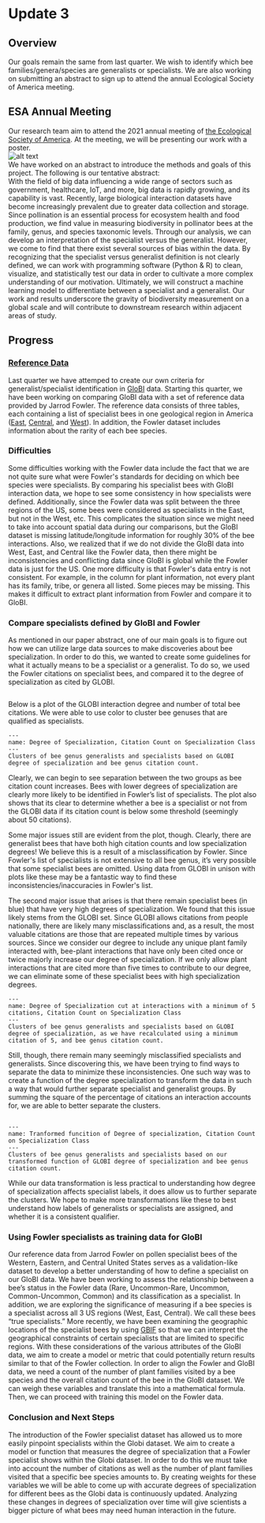 # Update 3

## Overview
Our goals remain the same from last quarter. We wish to identify which bee families/genera/species are generalists or specialists. We are also working on submitting an abstract to sign up to attend the annual Ecological Society of America meeting.

## ESA Annual Meeting
Our research team aim to attend the 2021 annual meeting of [the Ecological Society of America](https://www.esa.org/longbeach/). At the meeting, we will be presenting our work with a poster.  \
![alt text](https://www.esa.org/wp-content/uploads/2019/04/ecological-society-of-america_icon.png)\
We have worked on an abstract to introduce the methods and goals of this project. The following is our tentative abstract:\
With the field of big data influencing a wide range of sectors such as government, healthcare, IoT, and more, big data is rapidly growing, and its capability is vast. Recently, large biological interaction datasets have become increasingly prevalent due to greater data collection and storage. Since pollination is an essential process for ecosystem health and food production, we find value in measuring biodiversity in pollinator bees at the family, genus, and species taxonomic levels. Through our analysis, we can develop an interpretation of the specialist versus the generalist. However, we come to find that there exist several sources of bias within the data. By recognizing that the specialist versus generalist definition is not clearly defined, we can work with programming software (Python & R) to clean, visualize, and statistically test our data in order to cultivate a more complex understanding of our motivation. Ultimately, we will construct a machine learning model to differentiate between a specialist and a generalist. Our work and results underscore the gravity of biodiversity measurement on a global scale and will contribute to downstream research within adjacent areas of study. 

## Progress

### [Reference Data](https://jarrodfowler.com/specialist_bees.html)
Last quarter we have attemped to create our own criteria for generalist/specialist identification in [GloBI](https://www.globalbioticinteractions.org/data) data. Starting this quarter, we have been working on comparing GloBI data with a set of reference data provided by Jarrod Fowler. The reference data consists of three tables, each containing a list of specialist bees in one geological region in America ([East](https://jarrodfowler.com/specialist_bees.html), [Central](https://jarrodfowler.com/bees_pollen.html), and [West](https://jarrodfowler.com/pollen_specialist.html)). In addition, the Fowler dataset includes information about the rarity of each bee species.

### Difficulties
Some difficulties working with the Fowler data include the fact that we are not quite sure what were Fowler's standards for deciding on which bee species were specialists. By comparing his specialist bees with GloBI interaction data, we hope to see some consistency in how specialists were defined. Additionally, since the Fowler data was split between the three regions of the US, some bees were considered as specialists in the East, but not in the West, etc. This complicates the situation since we might need to take into account spatial data during our comparisons, but the GloBI dataset is missing latitude/longitude information for roughly 30% of the bee interactions. Also, we realized that if we do not divide the GloBI data into West, East, and Central like the Fowler data, then there might be inconsistencies and conflicting data since GloBI is global while the Fowler data is just for the US. One more difficulty is that Fowler's data entry is not consistent. For example, in the column for plant information, not every plant has its family, tribe, or genera all listed. Some pieces may be missing. This makes it difficult to extract plant information from Fowler and compare it to GloBI.

### Compare specialists defined by GloBI and Fowler

As mentioned in our paper abstract, one of our main goals is to figure out how we can utilize large data sources to make discoveries about bee specialization. In order to do this, we wanted to create some guidelines for what it actually means to be a specialist or a generalist. To do so, we used the Fowler citations on specialist bees, and compared it to the degree of specialization as cited by GLOBI.

```{figure} degree_specialization.png
```

Below is a plot of the GLOBI interaction degree and number of total bee citations. We were able to use color to cluster bee genuses that are qualified as specialists.

```{figure} bee_interaction_diversity.png
---
name: Degree of Specialization, Citation Count on Specialization Class
---
Clusters of bee genus generalists and specialists based on GLOBI degree of specialization and bee genus citation count.
```

Clearly, we can begin to see separation between the two groups as bee citation count increases. Bees with lower degrees of specialization are clearly more likely to be identified in Fowler’s list of specialists. The plot also shows that its clear to determine whether a bee is a specialist or not from the GLOBI data if its citation count is below some threshold (seemingly about 50 citations).

Some major issues still are evident from the plot, though. Clearly, there are generalist bees that have both high citation counts and low specialization degrees! We believe this is a result of a misclassification by Fowler. Since Fowler's list of specialists is not extensive to all bee genus, it’s very possible that some specialist bees are omitted. Using data from GLOBI in unison with plots like these may be a fantastic way to find these inconsistencies/inaccuracies in Fowler's list.

The second major issue that arises is that there remain specialist bees (in blue) that have very high degrees of specialization. We found that this issue likely stems from the GLOBI set. Since GLOBI allows citations from people nationally, there are likely many misclassifications and, as a result, the most valuable citations are those that are repeated multiple times by various sources. Since we consider our degree to include any unique plant family interacted with, bee-plant interactions that have only been cited once or twice majorly increase our degree of specialization. If we only allow plant interactions that are cited more than five times to contribute to our degree, we can eliminate some of these specialist bees with high specialization degrees.

```{figure} bee_interaction_diversity2.png
---
name: Degree of Specialization cut at interactions with a minimum of 5 citations, Citation Count on Specialization Class
---
Clusters of bee genus generalists and specialists based on GLOBI degree of specialization, as we have recalculated using a minimum citation of 5, and bee genus citation count.
```

Still, though, there remain many seemingly misclassified specialists and generalists. Since discovering this, we have been trying to find ways to separate the data to minimize these inconsistencies. One such way was to create a function of the degree specialization to transform the data in such a way that would further separate specialist and generalist groups. By summing the square of the percentage of citations an interaction accounts for, we are able to better separate the clusters. 

```{figure} formula.png
```

```{figure} function_of_degree.png
---
name: Tranformed funcition of Degree of specialization, Citation Count on Specialization Class
---
Clusters of bee genus generalists and specialists based on our transformed function of GLOBI degree of specialization and bee genus citation count.
```

While our data transformation is less practical to understanding how degree of specialization affects specialist labels, it does allow us to further separate the clusters. We hope to make more transformations like these to best understand how labels of generalists or specialists are assigned, and whether it is a consistent qualifier. 

### Using Fowler specialists as training data for GloBI
Our reference data from Jarrod Fowler on pollen specialist bees of the Western, Eastern, and Central United States serves as a validation-like dataset to develop a better understanding of how to define a specialist on our GloBI data. We have been working to assess the relationship between a bee’s status in the Fowler data (Rare, Uncommon-Rare, Uncommon, Common-Uncommon, Common) and its classification as a specialist. In addition, we are exploring the significance of measuring if a bee species is a specialist across all 3 US regions (West, East, Central). We call these bees “true specialists.” More recently, we have been examining the geographic locations of the specialist bees by using [GBIF](https://www.gbif.org/developer/summary) so that we can interpret the geographical constraints of certain specialists that are limited to specific regions. 
With these considerations of the various attributes of the GloBI data, we aim to create a model or metric that could potentially return results similar to that of the Fowler collection. In order to align the Fowler and GloBI data, we need a count of the number of plant families visited by a bee species and the overall citation count of the bee in the GloBI dataset. We can weigh these variables and translate this into a mathematical formula. Then, we can proceed with training this model on the Fowler data. 

### Conclusion and Next Steps
The introduction of the Fowler specialist dataset has allowed us to more easily pinpoint specialists within the Globi dataset. We aim to create a model or function that measures the degree of specialization that a Fowler specialist shows within the Globi dataset. In order to do this we must take into account the number of citations as well as the number of plant families visited that a specific bee species amounts to. By creating weights for these variables we will be able to come up with accurate degrees of specialization for different bees as the Globi data is continuously updated. Analyzing these changes in degrees of specialization over time will give scientists a bigger picture of what bees may need human interaction in the future.

